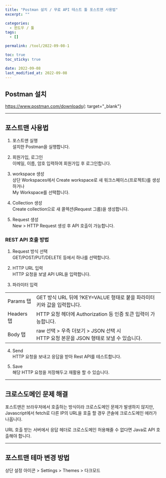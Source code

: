 ```yaml
---
title: "Postman 설치 / 무료 API 테스트 툴 포스트맨 사용법"
excerpt: ""

categories:
  - 윈도우 / 툴
tags:
  - []

permalink: /tool/2022-09-08-1

toc: true
toc_sticky: true

date: 2022-09-08
last_modified_at: 2022-09-08
---
```


## Postman 설치

<https://www.postman.com/downloads>{: target="_blank"}

---

## 포스트맨 사용법

1) 포스트맨 실행  
설치한 Postman을 실행합니다.

2) 회원가입, 로그인  
이메일, 이름, 암호 입력하여 회원가입 후 로그인합니다.

3) workspace 생성  
상단 Workspaces에서 Create workspace로 새 워크스페이스(프로젝트)를 생성하거나  
My Workspace를 선택합니다.

4) Collection 생성  
Create collection으로 새 콜렉션(Request 그룹)을 생성합니다.

5) Request 생성  
New > HTTP Request 생성 후 API 호출이 가능합니다.

### REST API 호출 방법

1) Request 방식 선택  
GET/POST/PUT/DELETE 등에서 하나를 선택합니다.

2) HTTP URL 입력  
HTTP 요청을 보낼 API URL을 입력합니다.

3) 파라미터 입력
<table>
  <tbody>
    <tr>
      <td>Params 탭</td>
      <td>GET 방식 URL 뒤에 ?KEY=VALUE 형태로 붙을 파라미터 키와 값을 입력합니다.</td>
    </tr>
    <tr>
      <td>Headers 탭</td>
      <td>HTTP 요청 헤더에 Authorization 등 인증 토큰 입력이 가능합니다.</td>
    </tr>
    <tr>
      <td>Body 탭</td>
      <td>raw 선택 &gt; 우측 더보기 &gt; JSON 선택 시<br>HTTP 요청 본문을 JSON 형태로 보낼 수 있습니다.</td>
    </tr>
  </tbody>
</table>

4) Send  
HTTP 요청을 보내고 응답을 받아 Rest API를 테스트합니다.

5) Save  
해당 HTTP 요청을 저장해두고 재활용 할 수 있습니다.

---

## 크로스도메인 문제 해결

포스트맨은 브라우저에서 호출하는 방식이라 크로스도메인 문제가 발생하지 않지만,  
Javascript에서 fetch로 다른 IP의 URL을 호출 할 경우 콘솔에 크로스도메인 에러가 나옵니다.

URL 호출 받는 서버에서 응답 헤더로 크로스도메인 허용해줄 수 없다면 Java로 API 호출해야 합니다.

---

## 포스트맨 테마 변경 방법

상단 설정 아이콘 > Settings > Themes > 다크모드